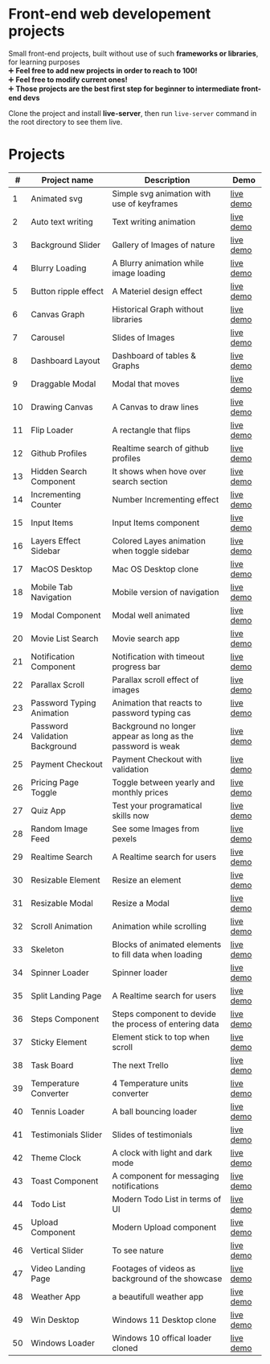 # Front-end web developement projects

Small front-end projects, built without use of such **frameworks or libraries**, for learning purposes</br>
➕ <strong>Feel free to add new projects in order to reach to 100!</strong></br>
➕ <strong>Feel free to modify current ones!</strong></br>
➕ <strong>Those projects are the best first step for beginner to intermediate front-end devs</strong></br>


Clone the project and install **live-server**, then run `live-server` command in the root directory to see them live.


# Projects

|#|Project name | Description  | Demo |
--- | --- | --- | ---|
|1|Animated svg|Simple svg animation with use of keyframes|[live demo](https://50-mini-projects-xi.vercel.app/animated-svg)|
|2|Auto text writing|Text writing animation|[live demo](https://50-mini-projects-xi.vercel.app/auto-text-writing)|
|3|Background Slider|Gallery of Images of nature|[live demo](https://50-mini-projects-xi.vercel.app/background-slider)|
|4|Blurry Loading|A Blurry animation while image loading|[live demo](https://50-mini-projects-xi.vercel.app/blurry-loading)|
|5|Button ripple effect|A Materiel design effect|[live demo](https://50-mini-projects-xi.vercel.app/button-ripple-effect)|
|6|Canvas Graph|Historical Graph without libraries|[live demo](https://50-mini-projects-xi.vercel.app/canvas-graph)|
|7|Carousel|Slides of Images|[live demo](https://50-mini-projects-xi.vercel.app/carousel)|
|8|Dashboard Layout|Dashboard of tables & Graphs|[live demo](https://50-mini-projects-xi.vercel.app/dashboard-layout)|
|9|Draggable Modal|Modal that moves|[live demo](https://50-mini-projects-xi.vercel.app/draggable-modal)|
|10|Drawing Canvas|A Canvas to draw lines|[live demo](https://50-mini-projects-xi.vercel.app/drawing-canvas)|
|11|Flip Loader|A rectangle that flips|[live demo](https://50-mini-projects-xi.vercel.app/flip-loader)|
|12|Github Profiles|Realtime search of github profiles|[live demo](https://50-mini-projects-xi.vercel.app/github-profiles)|
|13|Hidden Search Component|It shows when hove over search section|[live demo](https://50-mini-projects-xi.vercel.app/hidden-search-component)|
|14|Incrementing Counter|Number Incrementing effect|[live demo](https://50-mini-projects-xi.vercel.app/incrementing-counter)|
|15|Input Items|Input Items component|[live demo](https://50-mini-projects-xi.vercel.app/input-items)|
|16|Layers Effect Sidebar|Colored Layes animation when toggle sidebar|[live demo](https://50-mini-projects-xi.vercel.app/layers-effect-sidebar)|
|17|MacOS Desktop|Mac OS Desktop clone|[live demo](https://50-mini-projects-xi.vercel.app/macos-desktop)|
|18|Mobile Tab Navigation|Mobile version of navigation|[live demo](https://50-mini-projects-xi.vercel.app/mobile-tab-navigation)|
|19|Modal Component|Modal well animated|[live demo](https://50-mini-projects-xi.vercel.app/modal-component)|
|20|Movie List Search|Movie search app|[live demo](https://50-mini-projects-xi.vercel.app/movie-list-search)|
|21|Notification Component|Notification with timeout progress bar|[live demo](https://50-mini-projects-xi.vercel.app/notification-component)|
|22|Parallax Scroll|Parallax scroll effect of images|[live demo](https://50-mini-projects-xi.vercel.app/parallax-scroll)|
|23|Password Typing Animation|Animation that reacts to password typing cas|[live demo](https://50-mini-projects-xi.vercel.app/password-typing-animation)|
|24|Password Validation Background|Background no longer appear as long as the password is weak|[live demo](https://50-mini-projects-xi.vercel.app/password-validation-background)|
|25|Payment Checkout|Payment Checkout with validation|[live demo](https://50-mini-projects-xi.vercel.app/payment-checkout)|
|26|Pricing Page Toggle|Toggle between yearly and monthly prices|[live demo](https://50-mini-projects-xi.vercel.app/pricing-page-toggle)|
|27|Quiz App|Test your programatical skills now|[live demo](https://50-mini-projects-xi.vercel.app/quiz-app)|
|28|Random Image Feed|See some Images from pexels|[live demo](https://50-mini-projects-xi.vercel.app/random-image-feed)|
|29|Realtime Search|A Realtime search for users|[live demo](https://50-mini-projects-xi.vercel.app/realtime-search)|
|30|Resizable Element|Resize an element|[live demo](https://50-mini-projects-xi.vercel.app/resizable-element)|
|31|Resizable Modal|Resize a Modal|[live demo](https://50-mini-projects-xi.vercel.app/resizable-modal)|
|32|Scroll Animation|Animation while scrolling|[live demo](https://50-mini-projects-xi.vercel.app/scroll-animation)|
|33|Skeleton|Blocks of animated elements to fill data when loading|[live demo](https://50-mini-projects-xi.vercel.app/skeleton)|
|34|Spinner Loader|Spinner loader|[live demo](https://50-mini-projects-xi.vercel.app/spinner-loader)|
|35|Split Landing Page|A Realtime search for users|[live demo](https://50-mini-projects-xi.vercel.app/split-landingpage)|
|36|Steps Component|Steps component to devide the process of entering data|[live demo](https://50-mini-projects-xi.vercel.app/steps-component)|
|37|Sticky Element|Element stick to top when scroll|[live demo](https://50-mini-projects-xi.vercel.app/sticky-element)|
|38|Task Board|The next Trello|[live demo](https://50-mini-projects-xi.vercel.app/task-board)|
|39|Temperature Converter|4 Temperature units converter|[live demo](https://50-mini-projects-xi.vercel.app/temperature-converter)|
|40|Tennis Loader|A ball bouncing loader|[live demo](https://50-mini-projects-xi.vercel.app/tennis-loader)|
|41|Testimonials Slider|Slides of testimonials|[live demo](https://50-mini-projects-xi.vercel.app/testimonials-slider)|
|42|Theme Clock|A clock with light and dark mode|[live demo](https://50-mini-projects-xi.vercel.app/theme-clock)|
|43|Toast Component|A component for messaging notifications|[live demo](https://50-mini-projects-xi.vercel.app/toast-component)|
|44|Todo List|Modern Todo List in terms of UI|[live demo](https://50-mini-projects-xi.vercel.app/todo-list)|
|45|Upload Component|Modern Upload component|[live demo](https://50-mini-projects-xi.vercel.app/upload-component)|
|46|Vertical Slider|To see nature|[live demo](https://50-mini-projects-xi.vercel.app/vertical-slider)|
|47|Video Landing Page|Footages of videos as background of the showcase|[live demo](https://50-mini-projects-xi.vercel.app/video-landingpage)|
|48|Weather App|a beautifull weather app|[live demo](https://50-mini-projects-xi.vercel.app/weather-app)|
|49|Win Desktop|Windows 11 Desktop clone|[live demo](https://50-mini-projects-xi.vercel.app/win-desktop)|
|50|Windows Loader|Windows 10 offical loader cloned|[live demo](https://50-mini-projects-xi.vercel.app/windows-loader)|
